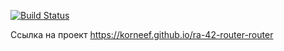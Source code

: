 [![Build Status](https://api.cirrus-ci.com/github/korneef/ra-42-router-router.svg)](https://cirrus-ci.com/github/korneef/ra-42-router-router)

Ссылка на проект https://korneef.github.io/ra-42-router-router
